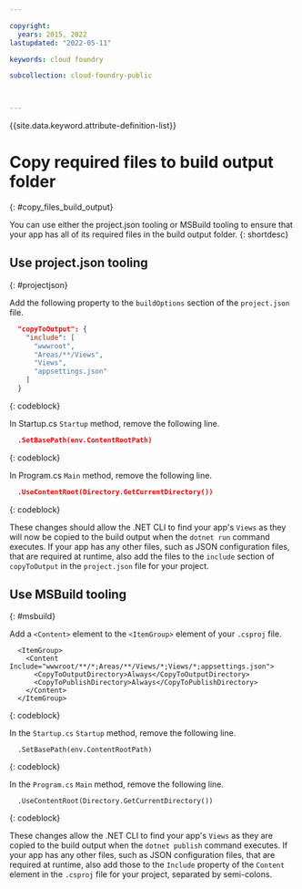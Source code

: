 ```yaml
---

copyright:
  years: 2015, 2022
lastupdated: "2022-05-11"

keywords: cloud foundry

subcollection: cloud-foundry-public



---
```



{{site.data.keyword.attribute-definition-list}}

# Copy required files to build output folder
{: #copy_files_build_output}

You can use either the project.json tooling or MSBuild tooling to ensure that your app has all of its required files in the build output folder.
{: shortdesc}


## Use project.json tooling
{: #projectjson}

Add the following property to the `buildOptions` section of the `project.json` file.

```json
  "copyToOutput": {
    "include": [
      "wwwroot",
      "Areas/**/Views",
      "Views",
      "appsettings.json"
    ]
  }
```
{: codeblock}

In Startup.cs `Startup` method, remove the following line.

```json
  .SetBasePath(env.ContentRootPath)
```
{: codeblock}

In Program.cs `Main` method, remove the following line.

```json
  .UseContentRoot(Directory.GetCurrentDirectory())
```
{: codeblock}

These changes should allow the .NET CLI to find your app's `Views` as they will now be copied to the build output when the `dotnet run` command executes.  If your app has any other files, such as JSON configuration files, that are required at runtime, also add the files to the `include` section of `copyToOutput` in the `project.json` file for your project.

## Use MSBuild tooling
{: #msbuild}

Add a `<Content>` element to the `<ItemGroup>` element of your `.csproj` file.

```text
  <ItemGroup>
    <Content Include="wwwroot/**/*;Areas/**/Views/*;Views/*;appsettings.json">
      <CopyToOutputDirectory>Always</CopyToOutputDirectory>
      <CopyToPublishDirectory>Always</CopyToPublishDirectory>
    </Content>
  </ItemGroup>
```
{: codeblock}

In the `Startup.cs` `Startup` method, remove the following line.

```text
  .SetBasePath(env.ContentRootPath)
```
{: codeblock}

In the `Program.cs` `Main` method, remove the following line.

```text
  .UseContentRoot(Directory.GetCurrentDirectory())
```
{: codeblock}

These changes allow the .NET CLI to find your app's `Views` as they are copied to the build output when the `dotnet publish` command executes.  If your app has any other files, such as JSON configuration files, that are required at runtime, also add those to the `Include` property of the `Content` element in the `.csproj` file for your project, separated by semi-colons.


